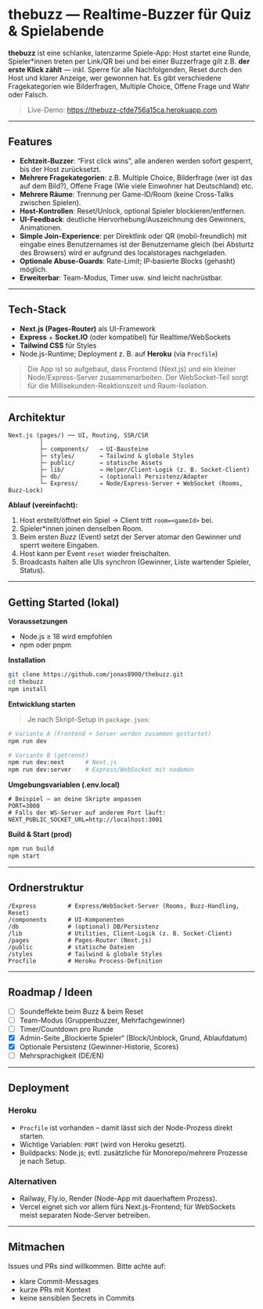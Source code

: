 # thebuzz — Realtime-Buzzer für Quiz & Spielabende

**thebuzz** ist eine schlanke, latenzarme Spiele-App: Host startet eine Runde, Spieler*innen treten per Link/QR bei und bei einer Buzzerfrage gilt z.B. **der erste Klick zählt** — inkl. Sperre für alle Nachfolgenden, Reset durch den Host und klarer Anzeige, wer gewonnen hat. Es gibt verschiedene Fragekategorien wie Bilderfragen, Multiple Choice, Offene Frage und Wahr oder Falsch.

> Live-Demo: https://thebuzz-cfde756a15ca.herokuapp.com

---

## Features

- **Echtzeit-Buzzer**: “First click wins”, alle anderen werden sofort gesperrt, bis der Host zurücksetzt.
- **Mehrere Fragekategorien**: z.B. Multiple Choice, Bilderfrage (wer ist das auf dem Bild?), Offene Frage (Wie viele Einwohner hat Deutschland) etc.
- **Mehrere Räume**: Trennung per Game-ID/Room (keine Cross-Talks zwischen Spielen).  
- **Host-Kontrollen**: Reset/Unlock, optional Spieler blockieren/entfernen.  
- **UI-Feedback**: deutliche Hervorhebung/Auszeichnung des Gewinners, Animationen.  
- **Simple Join-Experience**: per Direktlink oder QR (mobil-freundlich) mit eingabe eines Benutzernames ist der Benutzername gleich (bei Absturtz des Browsers) wird er aufgrund des localstorages nachgeladen.  
- **Optionale Abuse-Guards**: Rate-Limit; IP-basierte Blocks (gehasht) möglich.  
- **Erweiterbar**: Team-Modus, Timer usw. sind leicht nachrüstbar.

---

## Tech-Stack

- **Next.js (Pages-Router)** als UI-Framework  
- **Express** + **Socket.IO** (oder kompatibel) für Realtime/WebSockets  
- **Tailwind CSS** für Styles  
- Node.js-Runtime; Deployment z. B. auf **Heroku** (via `Procfile`)

> Die App ist so aufgebaut, dass Frontend (Next.js) und ein kleiner Node/Express-Server zusammenarbeiten. Der WebSocket-Teil sorgt für die Millisekunden-Reaktionszeit und Raum-Isolation.

---

## Architektur

```
Next.js (pages/) ── UI, Routing, SSR/CSR
         │
         ├─ components/   → UI-Bausteine
         ├─ styles/       → Tailwind & globale Styles
         ├─ public/       → statische Assets
         ├─ lib/          → Helper/Client-Logik (z. B. Socket-Client)
         ├─ db/           → (optional) Persistenz/Adapter
         └─ Express/      → Node/Express-Server + WebSocket (Rooms, Buzz-Lock)
```

**Ablauf (vereinfacht):**

1. Host erstellt/öffnet ein Spiel → Client tritt `room=<gameId>` bei.  
2. Spieler*innen joinen denselben Room.  
3. Beim ersten *Buzz* (Event) setzt der Server atomar den Gewinner und sperrt weitere Eingaben.  
4. Host kann per Event `reset` wieder freischalten.  
5. Broadcasts halten alle UIs synchron (Gewinner, Liste wartender Spieler, Status).

---

## Getting Started (lokal)

**Voraussetzungen**

- Node.js ≥ 18 wird empfohlen
- npm oder pnpm

**Installation**

```bash
git clone https://github.com/jonas8900/thebuzz.git
cd thebuzz
npm install
```

**Entwicklung starten**

> Je nach Skript-Setup in `package.json`:
```bash
# Variante A (Frontend + Server werden zusammen gestartet)
npm run dev

# Variante B (getrennt)
npm run dev:next      # Next.js
npm run dev:server    # Express/WebSocket mit nodemon
```

**Umgebungsvariablen (.env.local)**

```env
# Beispiel – an deine Skripte anpassen
PORT=3000
# Falls der WS-Server auf anderem Port läuft:
NEXT_PUBLIC_SOCKET_URL=http://localhost:3001
```

**Build & Start (prod)**

```bash
npm run build
npm start
```

---

## Ordnerstruktur

```
/Express         # Express/WebSocket-Server (Rooms, Buzz-Handling, Reset)
/components      # UI-Komponenten
/db              # (optional) DB/Persistenz
/lib             # Utilities, Client-Logik (z. B. Socket-Client)
/pages           # Pages-Router (Next.js)
/public          # statische Dateien
/styles          # Tailwind & globale Styles
Procfile         # Heroku Process-Definition
```

---

## Roadmap / Ideen

- [ ] Soundeffekte beim Buzz & beim Reset
- [ ] Team-Modus (Gruppenbuzzer, Mehrfachgewinner)
- [ ] Timer/Countdown pro Runde
- [X] Admin-Seite „Blockierte Spieler“ (Block/Unblock, Grund, Ablaufdatum)
- [X] Optionale Persistenz (Gewinner-Historie, Scores)
- [ ] Mehrsprachigkeit (DE/EN)

---

## Deployment

### Heroku

- `Procfile` ist vorhanden – damit lässt sich der Node-Prozess direkt starten.  
- Wichtige Variablen: `PORT` (wird von Heroku gesetzt).  
- Buildpacks: Node.js; evtl. zusätzliche für Monorepo/mehrere Prozesse je nach Setup.

### Alternativen

- Railway, Fly.io, Render (Node-App mit dauerhaftem Prozess).  
- Vercel eignet sich vor allem fürs Next.js-Frontend; für WebSockets meist separaten Node-Server betreiben.

---

## Mitmachen

Issues und PRs sind willkommen. Bitte achte auf:
- klare Commit-Messages
- kurze PRs mit Kontext
- keine sensiblen Secrets in Commits
